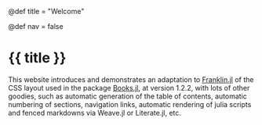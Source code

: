@def title = "Welcome"

@def nav = false
# {{ title }}

This website introduces and demonstrates an adaptation to [Franklin.jl](https://franklinjl.org) of the CSS layout used in the package [Books.jl](https://books.huijzer.xyz), at version 1.2.2, with lots of other goodies, such as automatic generation of the table of contents, automatic numbering of sections, navigation links, automatic rendering of julia scripts and fenced markdowns via Weave.jl or Literate.jl, etc.
